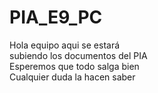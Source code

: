 # PIA_E9_PC 

  Hola equipo aqui se estará      
  subiendo los documentos del PIA    
  Esperemos que todo salga bien     
  Cualquier duda la hacen saber 
  
                                        


